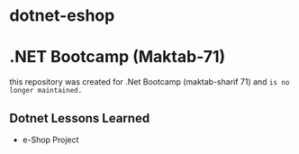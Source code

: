 # dotnet-eshop

# .NET Bootcamp (Maktab-71)
this repository was created for .Net Bootcamp (maktab-sharif 71) and ```is no longer maintained.```


## Dotnet Lessons Learned
- e-Shop Project
